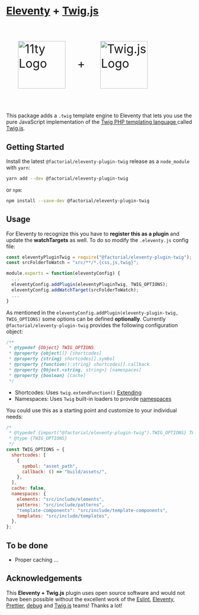 # [Eleventy](https://www.11ty.dev) + [Twig.js](https://github.com/twigjs/twig.js/)

<p style="font-size: 2rem">
<img 
  style="margin:2rem; width:8rem; height:8rem;" 
  align="center" 
  width="128" 
  height="128"
  alt="11ty Logo"
  src="https://camo.githubusercontent.com/124e337fb005b0e70eb3758b431b051eaf5419b3a709062fbcce6d661a6ea116/68747470733a2f2f7777772e313174792e6465762f696d672f6c6f676f2d6769746875622e737667">+
<img 
  style="margin:2rem; width:8rem; height:8rem;" 
  align="center" 
  width="128" 
  height="128"
  alt="Twig.js Logo"
  src="https://user-images.githubusercontent.com/3282350/29336704-ab1be05c-81dc-11e7-92e5-cf11cca7b344.png">
</p>

This package adds a `.twig` template engine to Eleventy that lets you use the pure JavaScript implementation of the [Twig PHP templating language ](http://twig.sensiolabs.org/) called [Twig.js](https://github.com/twigjs/twig.js/).

## Getting Started

Install the latest `@factorial/eleventy-plugin-twig` release as a `node_module` with `yarn`:

```sh
yarn add --dev @factorial/eleventy-plugin-twig
```

or `npm`:

```sh
npm install --save-dev @factorial/eleventy-plugin-twig
```

## Usage

For Eleventy to recognize this you have to **register this as a plugin** and update the **watchTargets** as well. To do so modify the `.eleventy.js` config file:

```js
const eleventyPluginTwig = require("@factorial/eleventy-plugin-twig");
const srcFolderToWatch = "src/**/*.{css,js,twig}";

module.exports = function(eleventyConfig) {
  ...
  eleventyConfig.addPlugin(eleventyPluginTwig, TWIG_OPTIONS);
  eleventyConfig.addWatchTarget(srcFolderToWatch);
  ...
}
```

As mentioned in the `eleventyConfig.addPlugin(eleventy-plugin-twig, TWIG_OPTIONS)` some options can be defined **optionally**. Currently `@factorial/eleventy-plugin-twig` provides the following configuration object:

```js
/**
 * @typedef {Object} TWIG_OPTIONS
 * @property {object[]} [shortcodes]
 * @property {string} shortcodes[].symbol
 * @property {function():string} shortcodes[].callback
 * @property {Object.<string, string>} [namespaces]
 * @property {boolean} [cache]
 */
```

- Shortcodes: Uses `twig.extendFunction()` [Extending](https://twig.symfony.com/doc/2.x/advanced.html)
- Namespaces: Uses `Twig` built-in loaders to provide [namespaces](https://twig.symfony.com/doc/3.x/api.html#built-in-loaders)

You could use this as a starting point and customize to your individual needs:

```js
/*
 * @typedef {import("@factorial/eleventy-plugin-twig").TWIG_OPTIONS} TWIG_OPTIONS
 * @type {TWIG_OPTIONS}
 */
const TWIG_OPTIONS = {
  shortcodes: [
    {
      symbol: "asset_path",
      callback: () => "build/assets/",
    },
  ],
  cache: false,
  namespaces: {
    elements: "src/include/elements",
    patterns: "src/include/patterns",
    "template-components": "src/include/template-components",
    templates: "src/include/templates",
  },
};
```

## To be done

- Proper caching
  ...

## Acknowledgements

This **Eleventy + Twig.js** plugin uses open source software and would not have been possible without the excellent work of the [Eslint](https://babeljs.io/team), [Eleventy](https://www.11ty.dev/docs/credits/), [Prettier](https://unifiedjs.com/community/member/), [debug](https://github.com/debug-js/debug) and [Twig.js](https://github.com/twigjs/twig.js/) teams! Thanks a lot!

